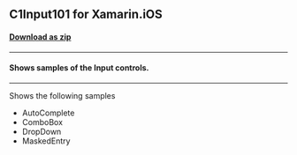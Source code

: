 ## C1Input101 for Xamarin.iOS
#### [Download as zip](https://grapecity.github.io/DownGit/#/home?url=https://github.com/GrapeCity/ComponentOne-Xamarin-Samples/tree/master/iOS/C1Input101)
____
#### Shows samples of the Input controls.
____
Shows the following samples


* AutoComplete
* ComboBox
* DropDown
* MaskedEntry

